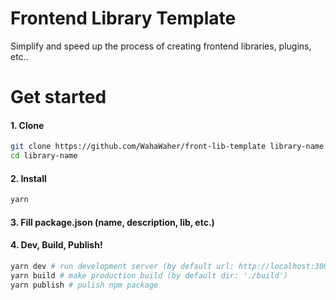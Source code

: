 # Frontend Library Template
Simplify and speed up the process of creating frontend libraries, plugins, etc..

# Get started
#### 1. Clone
```bash
git clone https://github.com/WahaWaher/front-lib-template library-name
cd library-name
```

#### 2. Install
```bash
yarn
```

#### 3. Fill package.json (name, description, lib, etc.)
#### 4. Dev, Build, Publish!
```bash
yarn dev # run development server (by default url: http://localhost:3000, dir: './dev')
yarn build # make production build (by default dir: './build')
yarn publish # pulish npm package
```